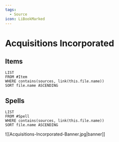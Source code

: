 ```yaml
---
tags:
  - Source
icon: LiBookMarked
---
```


# Acquisitions Incorporated

## Items

```dataview
LIST
FROM #Item 
WHERE contains(sources, link(this.file.name))
SORT file.name ASCENDING
```

## Spells

```dataview
LIST
FROM #Spell
WHERE contains(sources, link(this.file.name))
SORT file.name ASCENDING
```

![[Acquisitions-Incorporated-Banner.jpg|banner]]
